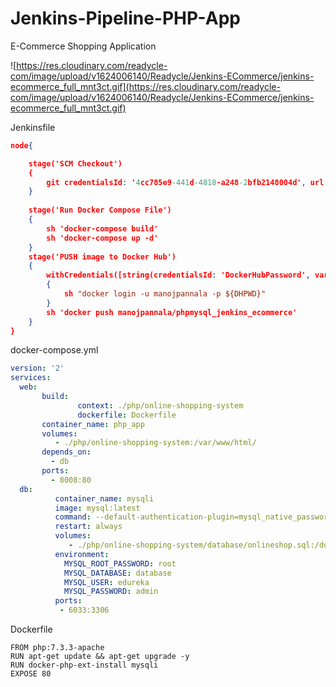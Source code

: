 # Jenkins-Pipeline-PHP-App

E-Commerce Shopping Application

![https://res.cloudinary.com/readycle-com/image/upload/v1624006140/Readycle/Jenkins-ECommerce/jenkins-ecommerce_full_mnt3ct.gif](https://res.cloudinary.com/readycle-com/image/upload/v1624006140/Readycle/Jenkins-ECommerce/jenkins-ecommerce_full_mnt3ct.gif)

Jenkinsfile

```json
node{

    stage('SCM Checkout')
    {
        git credentialsId: '4cc785e9-441d-4818-a248-2bfb2148004d', url: 'https://github.com/manojpannala/Jenkins_pipeline_php_app.git'
    }
    
    stage('Run Docker Compose File')
    {
        sh 'docker-compose build'
        sh 'docker-compose up -d'
    }
    stage('PUSH image to Docker Hub')
    {
        withCredentials([string(credentialsId: 'DockerHubPassword', variable: 'DHPWD')]) 
        {
            sh "docker login -u manojpannala -p ${DHPWD}"
        }
        sh 'docker push manojpannala/phpmysql_jenkins_ecommerce'
    }
}
```

docker-compose.yml

```yaml
version: '2'
services:
  web:
       build:
               context: ./php/online-shopping-system
               dockerfile: Dockerfile
       container_name: php_app
       volumes:
          - ./php/online-shopping-system:/var/www/html/
       depends_on: 
         - db  
       ports:
         - 8008:80
  db:
          container_name: mysqli
          image: mysql:latest
          command: --default-authentication-plugin=mysql_native_password
          restart: always  
          volumes:
             - ./php/online-shopping-system/database/onlineshop.sql:/docker-entrypoint-initdb.d/onlineshop.sql
          environment:
            MYSQL_ROOT_PASSWORD: root
            MYSQL_DATABASE: database
            MYSQL_USER: edureka
            MYSQL_PASSWORD: admin
          ports:
           - 6033:3306
```

Dockerfile

```docker
FROM php:7.3.3-apache
RUN apt-get update && apt-get upgrade -y
RUN docker-php-ext-install mysqli
EXPOSE 80
```
